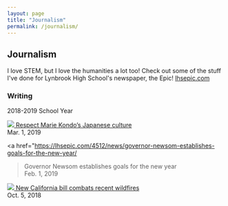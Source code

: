 ```yaml
---
layout: page
title: "Journalism"
permalink: /journalism/
---
```

<h2>Journalism</h2>
I love STEM, but I love the humanities a lot too! Check out some of the stuff I've done for Lynbrook High School's newspaper, the Epic!
<a href="lhsepic.com">lhsepic.com</a>

<h3>Writing</h3>

2018-2019 School Year

<a href="https://lhsepic.com/4723/opinion/4723/"><img src="https://lhsepic.com/wp-content/uploads/2019/03/mariekondo-maybe.jpg">
Respect Marie Kondo’s Japanese culture</a><br />
Mar. 1, 2019

<a href="https://lhsepic.com/4512/news/governor-newsom-establishes-goals-for-the-new-year/
>Governor Newsom establishes goals for the new year</a><br />
Feb. 1, 2019

<a href="https://lhsepic.com/3650/news/1_nw_firebillkaylinl/"><img src="https://lhsepic.com/wp-content/uploads/2018/10/firebill-houses.gif">
New California bill combats recent wildfires</a><br />
Oct. 5, 2018